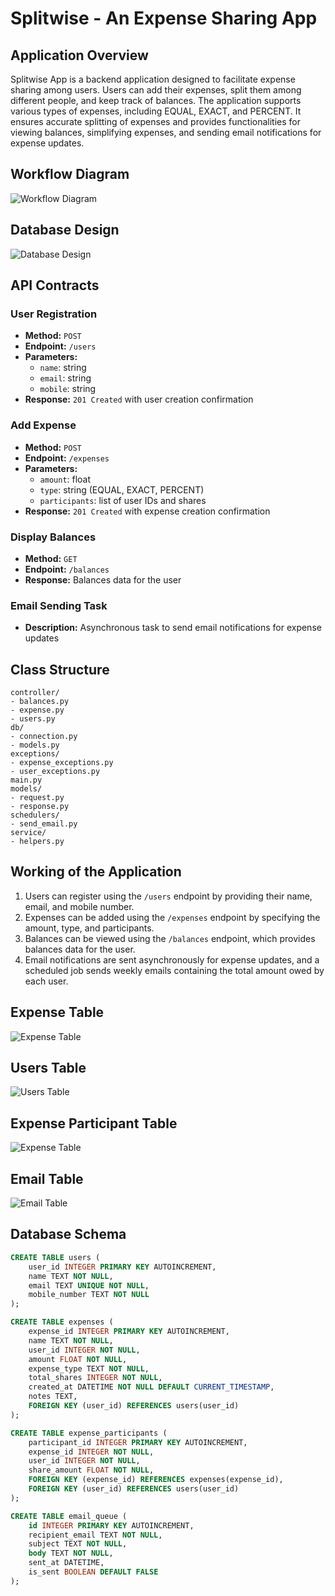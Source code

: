 # Splitwise - An Expense Sharing App

## Application Overview

Splitwise App is a backend application designed to facilitate expense sharing among users. Users can add their expenses, split them among different people, and keep track of balances. The application supports various types of expenses, including EQUAL, EXACT, and PERCENT. It ensures accurate splitting of expenses and provides functionalities for viewing balances, simplifying expenses, and sending email notifications for expense updates.

## Workflow Diagram

![Workflow Diagram](workflow.png)

## Database Design

![Database Design](splitwise-db.png)

## API Contracts

### User Registration

- **Method:** `POST`
- **Endpoint:** `/users`
- **Parameters:**
  - `name`: string
  - `email`: string
  - `mobile`: string
- **Response:** `201 Created` with user creation confirmation

### Add Expense

- **Method:** `POST`
- **Endpoint:** `/expenses`
- **Parameters:**
  - `amount`: float
  - `type`: string (EQUAL, EXACT, PERCENT)
  - `participants`: list of user IDs and shares
- **Response:** `201 Created` with expense creation confirmation

### Display Balances

- **Method:** `GET`
- **Endpoint:** `/balances`
- **Response:** Balances data for the user

### Email Sending Task

- **Description:** Asynchronous task to send email notifications for expense updates

## Class Structure
    controller/
    - balances.py
    - expense.py
    - users.py
    db/
    - connection.py
    - models.py
    exceptions/
    - expense_exceptions.py
    - user_exceptions.py
    main.py
    models/
    - request.py
    - response.py
    schedulers/
    - send_email.py
    service/
    - helpers.py

## Working of the Application

1. Users can register using the `/users` endpoint by providing their name, email, and mobile number.
2. Expenses can be added using the `/expenses` endpoint by specifying the amount, type, and participants.
3. Balances can be viewed using the `/balances` endpoint, which provides balances data for the user.
4. Email notifications are sent asynchronously for expense updates, and a scheduled job sends weekly emails containing the total amount owed by each user.

## Expense Table

![Expense Table](expenses-table.png)

## Users Table

![Users Table](users-table.png)

## Expense Participant Table

![Expense Table](expense-participants-table.png)

## Email Table

![Email Table](email-table.png)

## Database Schema

```sql
CREATE TABLE users (
    user_id INTEGER PRIMARY KEY AUTOINCREMENT,
    name TEXT NOT NULL,
    email TEXT UNIQUE NOT NULL,
    mobile_number TEXT NOT NULL
);

CREATE TABLE expenses (
    expense_id INTEGER PRIMARY KEY AUTOINCREMENT,
    name TEXT NOT NULL,
    user_id INTEGER NOT NULL,
    amount FLOAT NOT NULL,
    expense_type TEXT NOT NULL,
    total_shares INTEGER NOT NULL,
    created_at DATETIME NOT NULL DEFAULT CURRENT_TIMESTAMP,
    notes TEXT,
    FOREIGN KEY (user_id) REFERENCES users(user_id)
);

CREATE TABLE expense_participants (
    participant_id INTEGER PRIMARY KEY AUTOINCREMENT,
    expense_id INTEGER NOT NULL,
    user_id INTEGER NOT NULL,
    share_amount FLOAT NOT NULL,
    FOREIGN KEY (expense_id) REFERENCES expenses(expense_id),
    FOREIGN KEY (user_id) REFERENCES users(user_id)
);

CREATE TABLE email_queue (
    id INTEGER PRIMARY KEY AUTOINCREMENT,
    recipient_email TEXT NOT NULL,
    subject TEXT NOT NULL,
    body TEXT NOT NULL,
    sent_at DATETIME,
    is_sent BOOLEAN DEFAULT FALSE
);
